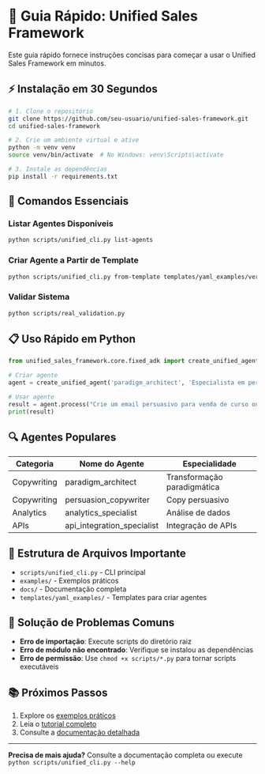 # 🚀 Guia Rápido: Unified Sales Framework

Este guia rápido fornece instruções concisas para começar a usar o Unified Sales Framework em minutos.

## ⚡ Instalação em 30 Segundos

```bash
# 1. Clone o repositório
git clone https://github.com/seu-usuario/unified-sales-framework.git
cd unified-sales-framework

# 2. Crie um ambiente virtual e ative
python -m venv venv
source venv/bin/activate  # No Windows: venv\Scripts\activate

# 3. Instale as dependências
pip install -r requirements.txt
```

## 🤖 Comandos Essenciais

### Listar Agentes Disponíveis
```bash
python scripts/unified_cli.py list-agents
```

### Criar Agente a Partir de Template
```bash
python scripts/unified_cli.py from-template templates/yaml_examples/vertical_agent.yaml
```

### Validar Sistema
```bash
python scripts/real_validation.py
```

## 📋 Uso Rápido em Python

```python
from unified_sales_framework.core.fixed_adk import create_unified_agent

# Criar agente
agent = create_unified_agent('paradigm_architect', 'Especialista em persuasão')

# Usar agente
result = agent.process("Crie um email persuasivo para venda de curso online")
print(result)
```

## 🔍 Agentes Populares

| Categoria | Nome do Agente | Especialidade |
|-----------|---------------|---------------|
| Copywriting | paradigm_architect | Transformação paradigmática |
| Copywriting | persuasion_copywriter | Copy persuasivo |
| Analytics | analytics_specialist | Análise de dados |
| APIs | api_integration_specialist | Integração de APIs |

## 📁 Estrutura de Arquivos Importante

- `scripts/unified_cli.py` - CLI principal
- `examples/` - Exemplos práticos
- `docs/` - Documentação completa
- `templates/yaml_examples/` - Templates para criar agentes

## 🔧 Solução de Problemas Comuns

- **Erro de importação**: Execute scripts do diretório raiz
- **Erro de módulo não encontrado**: Verifique se instalou as dependências
- **Erro de permissão**: Use `chmod +x scripts/*.py` para tornar scripts executáveis

## 📚 Próximos Passos

1. Explore os [exemplos práticos](../examples/)
2. Leia o [tutorial completo](tutorials/getting-started.md)
3. Consulte a [documentação detalhada](guides/installation.md)

---

**Precisa de mais ajuda?** Consulte a documentação completa ou execute `python scripts/unified_cli.py --help`

